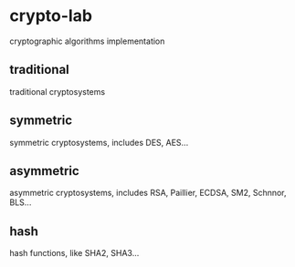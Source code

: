 # crypto-lab
cryptographic algorithms implementation

## traditional
traditional cryptosystems

## symmetric
symmetric cryptosystems, includes DES, AES...

## asymmetric
asymmetric cryptosystems, includes RSA, Paillier, ECDSA, SM2, Schnnor, BLS...

## hash
hash functions, like SHA2, SHA3...